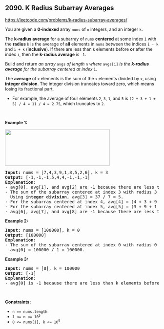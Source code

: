 ## 2090. K Radius Subarray Averages

<https://leetcode.com/problems/k-radius-subarray-averages/>

<div class="px-5 pt-4"><div class="_1l1MA" data-track-load="qd_description_content"><p>You are given a <strong>0-indexed</strong> array <code>nums</code> of <code>n</code> integers, and an integer <code>k</code>.</p>

<p>The <strong>k-radius average</strong> for a subarray of <code>nums</code> <strong>centered</strong> at some index <code>i</code> with the <strong>radius</strong> <code>k</code> is the average of <strong>all</strong> elements in <code>nums</code> between the indices <code>i - k</code> and <code>i + k</code> (<strong>inclusive</strong>). If there are less than <code>k</code> elements before <strong>or</strong> after the index <code>i</code>, then the <strong>k-radius average</strong> is <code>-1</code>.</p>

<p>Build and return <em>an array </em><code>avgs</code><em> of length </em><code>n</code><em> where </em><code>avgs[i]</code><em> is the <strong>k-radius average</strong> for the subarray centered at index </em><code>i</code>.</p>

<p>The <strong>average</strong> of <code>x</code> elements is the sum of the <code>x</code> elements divided by <code>x</code>, using <strong>integer division</strong>. The integer division truncates toward zero, which means losing its fractional part.</p>

<ul>
 <li>For example, the average of four elements <code>2</code>, <code>3</code>, <code>1</code>, and <code>5</code> is <code>(2 + 3 + 1 + 5) / 4 = 11 / 4 = 2.75</code>, which truncates to <code>2</code>.</li>
</ul>

<p>&nbsp;</p>
<p><strong class="example">Example 1:</strong></p>
<img alt="" src="https://assets.leetcode.com/uploads/2021/11/07/eg1.png" style="width: 343px; height: 119px;">
<pre><strong>Input:</strong> nums = [7,4,3,9,1,8,5,2,6], k = 3
<strong>Output:</strong> [-1,-1,-1,5,4,4,-1,-1,-1]
<strong>Explanation:</strong>
- avg[0], avg[1], and avg[2] are -1 because there are less than k elements <strong>before</strong> each index.
- The sum of the subarray centered at index 3 with radius 3 is: 7 + 4 + 3 + 9 + 1 + 8 + 5 = 37.
  Using <strong>integer division</strong>, avg[3] = 37 / 7 = 5.
- For the subarray centered at index 4, avg[4] = (4 + 3 + 9 + 1 + 8 + 5 + 2) / 7 = 4.
- For the subarray centered at index 5, avg[5] = (3 + 9 + 1 + 8 + 5 + 2 + 6) / 7 = 4.
- avg[6], avg[7], and avg[8] are -1 because there are less than k elements <strong>after</strong> each index.
</pre>

<p><strong class="example">Example 2:</strong></p>

<pre><strong>Input:</strong> nums = [100000], k = 0
<strong>Output:</strong> [100000]
<strong>Explanation:</strong>
- The sum of the subarray centered at index 0 with radius 0 is: 100000.
  avg[0] = 100000 / 1 = 100000.
</pre>

<p><strong class="example">Example 3:</strong></p>

<pre><strong>Input:</strong> nums = [8], k = 100000
<strong>Output:</strong> [-1]
<strong>Explanation:</strong>
- avg[0] is -1 because there are less than k elements before and after index 0.
</pre>

<p>&nbsp;</p>
<p><strong>Constraints:</strong></p>

<ul>
 <li><code>n == nums.length</code></li>
 <li><code>1 &lt;= n &lt;= 10<sup>5</sup></code></li>
 <li><code>0 &lt;= nums[i], k &lt;= 10<sup>5</sup></code></li>
</ul>
</div></div>
